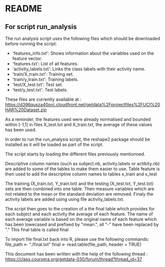 # README
## For script run_analysis

The run analysis script uses the following files which should be downloaded before running the script: 

- 'features_info.txt': Shows information about the variables used on the feature vector.
- 'features.txt': List of all features.
- 'activity_labels.txt': Links the class labels with their activity name.
- 'train/X_train.txt': Training set.
- 'train/y_train.txt': Training labels. 
- 'test/X_test.txt': Test set. 
- 'test/y_test.txt': Test labels.

These files are currenlty available at : https://d396qusza40orc.cloudfront.net/getdata%2Fprojectfiles%2FUCI%20HAR%20Dataset.zip


As a reminder, the features used were already normalised and bounded within [-1,1] in files X_test.txt and X_train.txt, the average of these values has been used.
 

In order to run the run_analysis script, the reshape2 package should be installed as it will be loaded as part of the script.

The script starts by loading the different files previously mentionned. 

Descriptive column names (such as subject.nb, activity.labels or actibity.nb) are added to some of the tables to make them easier to use.
Table feature is then used to add the descriptive column names to tables x_train and x_test

The training (X_train.txt, Y_train.txt) and the testing (X_test.txt, Y_test.txt) sets are then combined into one table. 
Then measure variables which are not related to the mean or the standard deviation are removed. 
Finaly the activity labels are added using using file activity_labels.txt.

The script then goes to the creation of a the final table which provides for each subject and each activity the average of each feature. The name of each average variable is based on the original name of each feature which has been lowecased and prefixed by "mean.", all "-" have been replaced by "." 
This final table is called final

To import file final.txt back into R, please use the following commands: 
file_path <- "./final.txt"
final <- read.table(file_path, header = TRUE)


This document has been written with the help of the following thread : https://class.coursera.org/getdata-030/forum/thread?thread_id=37
